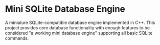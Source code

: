 # Mini SQLite Database Engine

A miniature SQLite-compatible database engine implemented in C++. This project provides core database functionality with enough features to be considered "a working mini database engine" supporting all basic SQLite commands.
